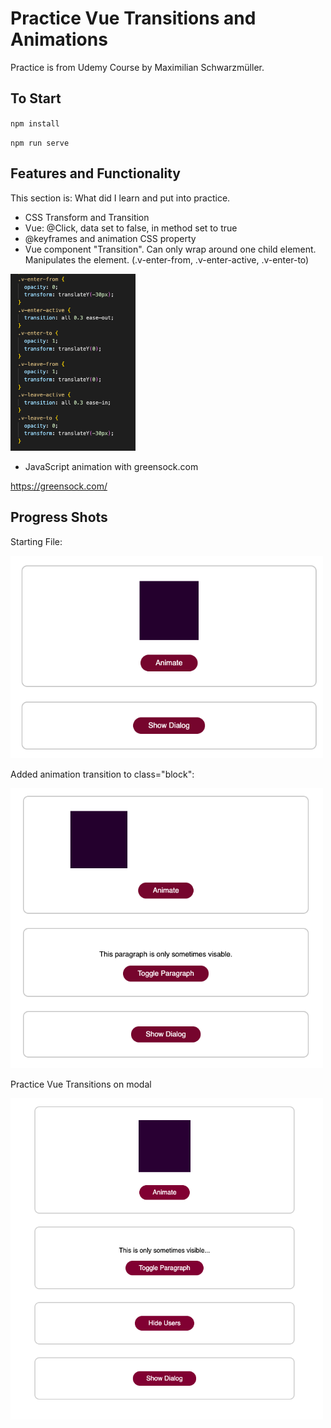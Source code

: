 # Practice Vue Transitions and Animations

Practice is from Udemy Course by Maximilian Schwarzmüller. 

## To Start

``npm install``

``npm run serve``

## Features and Functionality
This section is: What did I learn and put into practice.

* CSS Transform and Transition
* Vue: @Click, data set to false, in method set to true
* @keyframes and animation CSS property
* Vue component "Transition". Can only wrap around one child element. Manipulates the element. (.v-enter-from, .v-enter-active, .v-enter-to)

<img src="images/transitionsCode.png" width=200 />

* JavaScript animation with greensock.com 

https://greensock.com/



## Progress Shots

Starting File:

<img src="images/start.png" width=500 />

Added animation transition to class="block":

<img src="images/transitions.png" width=500 />

Practice Vue Transitions on modal

<img src="images/vueTransitions.png" width=500 />

